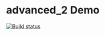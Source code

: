 # advanced_2 Demo

[![Build status](https://ci.appveyor.com/api/projects/status/s3v4qmnghuit6vvj?svg=true)](https://ci.appveyor.com/project/DmitriyAg1967/advanced-2)